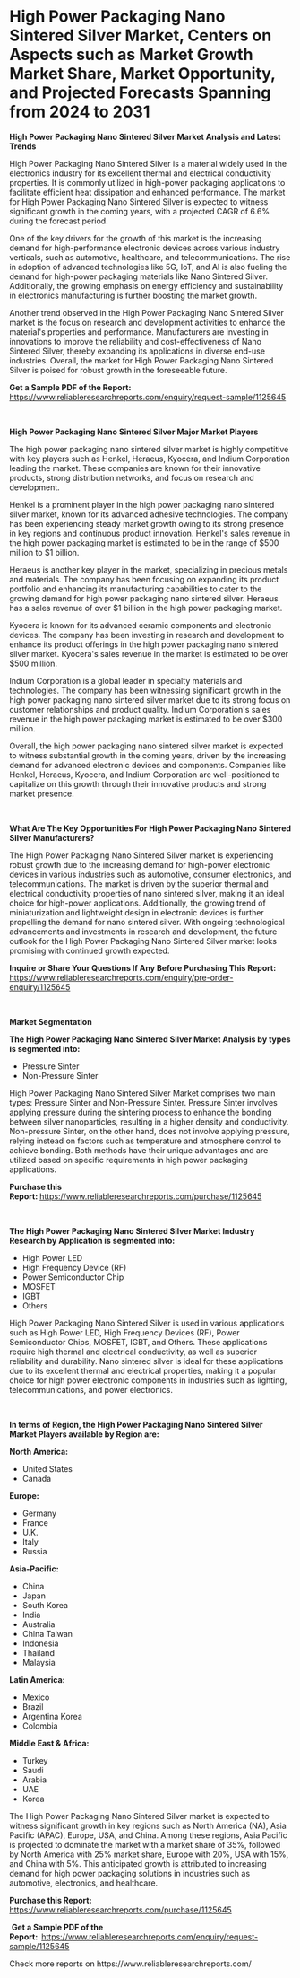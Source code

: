 <p><h1>High Power Packaging Nano Sintered Silver Market, Centers on Aspects such as Market Growth Market Share, Market Opportunity, and Projected Forecasts Spanning from 2024 to 2031</h1></p><p><strong>High Power Packaging Nano Sintered Silver Market Analysis and Latest Trends</strong></p>
<p><p>High Power Packaging Nano Sintered Silver is a material widely used in the electronics industry for its excellent thermal and electrical conductivity properties. It is commonly utilized in high-power packaging applications to facilitate efficient heat dissipation and enhanced performance. The market for High Power Packaging Nano Sintered Silver is expected to witness significant growth in the coming years, with a projected CAGR of 6.6% during the forecast period.</p><p>One of the key drivers for the growth of this market is the increasing demand for high-performance electronic devices across various industry verticals, such as automotive, healthcare, and telecommunications. The rise in adoption of advanced technologies like 5G, IoT, and AI is also fueling the demand for high-power packaging materials like Nano Sintered Silver. Additionally, the growing emphasis on energy efficiency and sustainability in electronics manufacturing is further boosting the market growth.</p><p>Another trend observed in the High Power Packaging Nano Sintered Silver market is the focus on research and development activities to enhance the material's properties and performance. Manufacturers are investing in innovations to improve the reliability and cost-effectiveness of Nano Sintered Silver, thereby expanding its applications in diverse end-use industries. Overall, the market for High Power Packaging Nano Sintered Silver is poised for robust growth in the foreseeable future.</p></p>
<p><strong>Get a Sample PDF of the Report:&nbsp;</strong> <a href="https://www.reliableresearchreports.com/enquiry/request-sample/1125645">https://www.reliableresearchreports.com/enquiry/request-sample/1125645</a></p>
<p>&nbsp;</p>
<p><strong>High Power Packaging Nano Sintered Silver Major Market Players</strong></p>
<p><p>The high power packaging nano sintered silver market is highly competitive with key players such as Henkel, Heraeus, Kyocera, and Indium Corporation leading the market. These companies are known for their innovative products, strong distribution networks, and focus on research and development.</p><p>Henkel is a prominent player in the high power packaging nano sintered silver market, known for its advanced adhesive technologies. The company has been experiencing steady market growth owing to its strong presence in key regions and continuous product innovation. Henkel's sales revenue in the high power packaging market is estimated to be in the range of $500 million to $1 billion.</p><p>Heraeus is another key player in the market, specializing in precious metals and materials. The company has been focusing on expanding its product portfolio and enhancing its manufacturing capabilities to cater to the growing demand for high power packaging nano sintered silver. Heraeus has a sales revenue of over $1 billion in the high power packaging market.</p><p>Kyocera is known for its advanced ceramic components and electronic devices. The company has been investing in research and development to enhance its product offerings in the high power packaging nano sintered silver market. Kyocera's sales revenue in the market is estimated to be over $500 million.</p><p>Indium Corporation is a global leader in specialty materials and technologies. The company has been witnessing significant growth in the high power packaging nano sintered silver market due to its strong focus on customer relationships and product quality. Indium Corporation's sales revenue in the high power packaging market is estimated to be over $300 million.</p><p>Overall, the high power packaging nano sintered silver market is expected to witness substantial growth in the coming years, driven by the increasing demand for advanced electronic devices and components. Companies like Henkel, Heraeus, Kyocera, and Indium Corporation are well-positioned to capitalize on this growth through their innovative products and strong market presence.</p></p>
<p>&nbsp;</p>
<p><strong>What Are The Key Opportunities For High Power Packaging Nano Sintered Silver Manufacturers?</strong></p>
<p><p>The High Power Packaging Nano Sintered Silver market is experiencing robust growth due to the increasing demand for high-power electronic devices in various industries such as automotive, consumer electronics, and telecommunications. The market is driven by the superior thermal and electrical conductivity properties of nano sintered silver, making it an ideal choice for high-power applications. Additionally, the growing trend of miniaturization and lightweight design in electronic devices is further propelling the demand for nano sintered silver. With ongoing technological advancements and investments in research and development, the future outlook for the High Power Packaging Nano Sintered Silver market looks promising with continued growth expected.</p></p>
<p><strong>Inquire or Share Your Questions If Any Before Purchasing This Report:</strong> <a href="https://www.reliableresearchreports.com/enquiry/pre-order-enquiry/1125645">https://www.reliableresearchreports.com/enquiry/pre-order-enquiry/1125645</a></p>
<p>&nbsp;</p>
<p><strong>Market Segmentation</strong></p>
<p><strong>The High Power Packaging Nano Sintered Silver Market Analysis by types is segmented into:</strong></p>
<p><ul><li>Pressure Sinter</li><li>Non-Pressure Sinter</li></ul></p>
<p><p>High Power Packaging Nano Sintered Silver Market comprises two main types: Pressure Sinter and Non-Pressure Sinter. Pressure Sinter involves applying pressure during the sintering process to enhance the bonding between silver nanoparticles, resulting in a higher density and conductivity. Non-pressure Sinter, on the other hand, does not involve applying pressure, relying instead on factors such as temperature and atmosphere control to achieve bonding. Both methods have their unique advantages and are utilized based on specific requirements in high power packaging applications.</p></p>
<p><strong>Purchase this Report:&nbsp;</strong><a href="https://www.reliableresearchreports.com/purchase/1125645">https://www.reliableresearchreports.com/purchase/1125645</a></p>
<p>&nbsp;</p>
<p><strong>The High Power Packaging Nano Sintered Silver Market Industry Research by Application is segmented into:</strong></p>
<p><ul><li>High Power LED</li><li>High Frequency Device (RF)</li><li>Power Semiconductor Chip</li><li>MOSFET</li><li>IGBT</li><li>Others</li></ul></p>
<p><p>High Power Packaging Nano Sintered Silver is used in various applications such as High Power LED, High Frequency Devices (RF), Power Semiconductor Chips, MOSFET, IGBT, and Others. These applications require high thermal and electrical conductivity, as well as superior reliability and durability. Nano sintered silver is ideal for these applications due to its excellent thermal and electrical properties, making it a popular choice for high power electronic components in industries such as lighting, telecommunications, and power electronics.</p></p>
<p>&nbsp;</p>
<p><strong>In terms of Region, the High Power Packaging Nano Sintered Silver Market Players available by Region are:</strong></p>
<p>
    <p> <strong> North America: </strong>
        <ul>
            <li>United States</li>
            <li>Canada</li>
        </ul>
        </p> 
    <p> <strong> Europe: </strong>
        <ul>
            <li>Germany</li>
            <li>France</li>
            <li>U.K.</li>
            <li>Italy</li>
            <li>Russia</li>
        </ul>
        </p> 
    <p> <strong> Asia-Pacific: </strong>
        <ul>
            <li>China</li>
            <li>Japan</li>
            <li>South Korea</li>
            <li>India</li>
            <li>Australia</li>
            <li>China Taiwan</li>
            <li>Indonesia</li>
            <li>Thailand</li>
            <li>Malaysia</li>
        </ul>
        </p> 
    <p> <strong> Latin America: </strong>
        <ul>
            <li>Mexico</li>
            <li>Brazil</li>
            <li>Argentina Korea</li>
            <li>Colombia</li>
        </ul>
        </p> 
    <p> <strong> Middle East & Africa: </strong>
        <ul>
            <li>Turkey</li>
            <li>Saudi</li>
            <li>Arabia</li>
            <li>UAE</li>
            <li>Korea</li>
        </ul>
    </p>
    </p>
<p><p>The High Power Packaging Nano Sintered Silver market is expected to witness significant growth in key regions such as North America (NA), Asia Pacific (APAC), Europe, USA, and China. Among these regions, Asia Pacific is projected to dominate the market with a market share of 35%, followed by North America with 25% market share, Europe with 20%, USA with 15%, and China with 5%. This anticipated growth is attributed to increasing demand for high power packaging solutions in industries such as automotive, electronics, and healthcare.</p></p>
<p><strong>Purchase this Report: </strong><a href="https://www.reliableresearchreports.com/purchase/1125645">https://www.reliableresearchreports.com/purchase/1125645</a></p>
<p>&nbsp;<strong>Get a Sample PDF of the Report:&nbsp;&nbsp;</strong><a href="https://www.reliableresearchreports.com/enquiry/request-sample/1125645">https://www.reliableresearchreports.com/enquiry/request-sample/1125645</a></p>
<p><strong></strong></p>
<p>Check more reports on https://www.reliableresearchreports.com/</p>